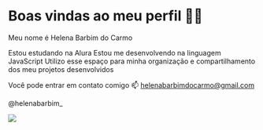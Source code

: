 # Boas vindas ao meu perfil 💙💙
Meu nome é Helena Barbim do Carmo

Estou estudando na Alura
Estou me desenvolvendo na linguagem JavaScript
Utilizo esse espaço para minha organização e compartilhamento dos meu projetos desenvolvidos

Você pode entrar em contato comigo 📫
helenabarbimdocarmo@gmail.com

@helenabarbim_

![](https://images.app.goo.gl/oTibjnCiBWvuyQ5VA)
